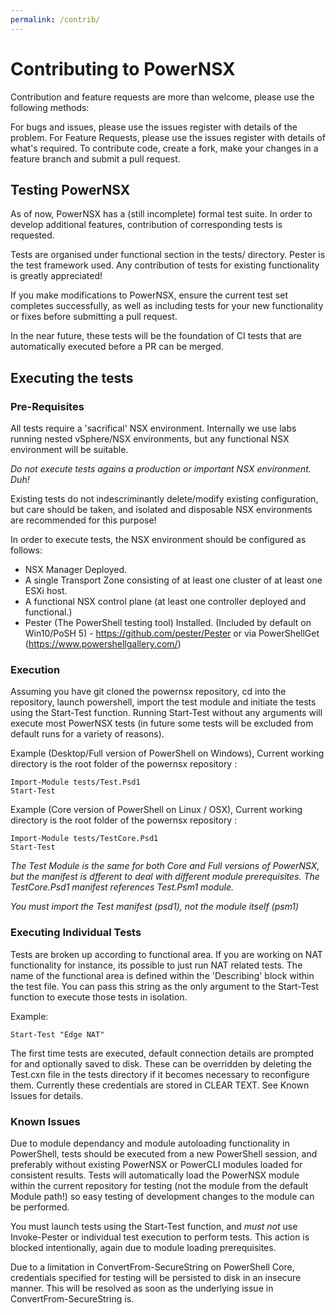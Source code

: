 ```yaml
---
permalink: /contrib/
---
```


# Contributing to PowerNSX

Contribution and feature requests are more than welcome, please use the following methods:

For bugs and issues, please use the issues register with details of the problem.
For Feature Requests, please use the issues register with details of what's required.
To contribute code, create a fork, make your changes in a feature branch and submit a pull request.

## Testing PowerNSX

As of now, PowerNSX has a (still incomplete) formal test suite.  In order to develop additional features, contribution of corresponding tests is requested.

Tests are organised under functional section in the tests/ directory.  Pester is the test framework used.  Any contribution of tests for existing functionality is greatly appreciated!

If you make modifications to PowerNSX, ensure the current test set completes successfully, as well as including tests for your new functionality or fixes before submitting a pull request.

In the near future, these tests will be the foundation of CI tests that are automatically executed before a PR can be merged.

## Executing the tests

### Pre-Requisites

All tests require a 'sacrifical' NSX environment.  Internally we use labs running nested vSphere/NSX environments, but any functional NSX environment will be suitable.

*Do not execute tests agains a production or important NSX environment.  Duh!*

Existing tests do not indescriminantly delete/modify existing configuration, but care should be taken, and isolated and disposable NSX environments are recommended for this purpose!

In order to execute tests, the NSX environment should be configured as follows:

* NSX Manager Deployed.
* A single Transport Zone consisting of at least one cluster of at least one ESXi host.
* A functional NSX control plane (at least one controller deployed and functional.)
* Pester (The PowerShell testing tool) Installed.  (Included by default on Win10/PoSH 5) - https://github.com/pester/Pester or via PowerShellGet (https://www.powershellgallery.com/)

### Execution

Assuming you have git cloned the powernsx repository, cd into the repository, launch powershell, import the test module and initiate the tests using the Start-Test function.  Running Start-Test without any arguments will execute most PowerNSX tests (in future some tests will be excluded from default runs for a variety of reasons).

Example (Desktop/Full version of PowerShell on Windows), Current working directory is the root folder of the powernsx repository :

```
Import-Module tests/Test.Psd1
Start-Test
```

Example (Core version of PowerShell on Linux / OSX), Current working directory is the root folder of the powernsx repository :

```
Import-Module tests/TestCore.Psd1
Start-Test
```

*The Test Module is the same for both Core and Full versions of PowerNSX, but the manifest is dfferent to deal with different module prerequisites.  The TestCore.Psd1 manifest references Test.Psm1 module.*

*You must import the Test manifest (psd1), not the module itself (psm1)*

### Executing Individual Tests

Tests are broken up according to functional area.  If you are working on NAT functionality for instance, its possible to just run NAT related tests.  The name of the functional area is defined within the 'Describing' block within the test file.  You can pass this string as the only argument to the Start-Test function to execute those tests in isolation.

Example:
```
Start-Test "Edge NAT"
```

The first time tests are executed, default connection details are prompted for and optionally saved to disk.  These can be overridden by deleting the Test.cxn file in the tests directory if it becomes necessary to reconfigure them.  Currently these credentials are stored in CLEAR TEXT.  See Known Issues for details.

### Known Issues

Due to module dependancy and module autoloading functionality in PowerShell, tests should be executed from a new PowerShell session, and preferably without existing PowerNSX or PowerCLI modules loaded for consistent results.  Tests will automatically load the PowerNSX module within the current repository for testing (not the module from the default Module path!) so easy testing of development changes to the module can be performed.

You must launch tests using the Start-Test function, and *must not* use Invoke-Pester or individual test execution to perform tests.  This action is blocked intentionally, again due to module loading prerequisites.

Due to a limitation in ConvertFrom-SecureString on PowerShell Core, credentials specified for testing will be persisted to disk in an insecure manner.  This will be resolved as soon as the underlying issue in ConvertFrom-SecureString is.


